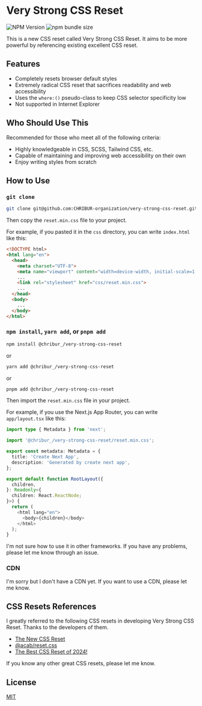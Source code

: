 # Very Strong CSS Reset

![NPM Version](https://img.shields.io/npm/v/%40chribur_%2Fvery-strong-css-reset)
![npm bundle size](https://img.shields.io/bundlephobia/min/%40chribur_%2Fvery-strong-css-reset)

This is a new CSS reset called Very Strong CSS Reset. It aims to be more powerful by referencing existing excellent CSS reset.

## Features

- Completely resets browser default styles
- Extremely radical CSS reset that sacrifices readability and web accessibility
- Uses the `where:()` pseudo-class to keep CSS selector specificity low
- Not supported in Internet Explorer

## Who Should Use This

Recommended for those who meet all of the following criteria:

- Highly knowledgeable in CSS, SCSS, Tailwind CSS, etc.
- Capable of maintaining and improving web accessibility on their own
- Enjoy writing styles from scratch

## How to Use

### `git clone`

```Bash
git clone git@github.com:CHRIBUR-organization/very-strong-css-reset.git
```

Then copy the `reset.min.css` file to your project.

For example, if you pasted it in the `css` directory, you can write `index.html` like this:

```HTML
<!DOCTYPE html>
<html lang="en">
  <head>
    <meta charset="UTF-8">
    <meta name="viewport" content="width=device-width, initial-scale=1.0">
    ...
    <link rel="stylesheet" href="css/reset.min.css">
    ...
  </head>
  <body>
    ...
  </body>
</html>
```

### `npm install`, `yarn add`, or `pnpm add`

```Bash
npm install @chribur_/very-strong-css-reset
```

or

```Bash
yarn add @chribur_/very-strong-css-reset
```

or

```Bash
pnpm add @chribur_/very-strong-css-reset
```

Then import the `reset.min.css` file in your project.

For example, if you use the Next.js App Router, you can write `app/layout.tsx` like this:

```TypeScript
import type { Metadata } from 'next';

import '@chribur_/very-strong-css-reset/reset.min.css';

export const metadata: Metadata = {
  title: 'Create Next App',
  description: 'Generated by create next app',
};

export default function RootLayout({
  children,
}: Readonly<{
  children: React.ReactNode;
}>) {
  return (
    <html lang="en">
      <body>{children}</body>
    </html>
  );
}
```

I'm not sure how to use it in other frameworks. If you have any problems, please let me know through an issue.

### CDN

I'm sorry but I don't have a CDN yet. If you want to use a CDN, please let me know.

## CSS Resets References

I greatly referred to the following CSS resets in developing Very Strong CSS Reset. Thanks to the developers of them.

- [The New CSS Reset](https://github.com/elad2412/the-new-css-reset)
- [@acab/reset.css](https://github.com/mayank99/reset.css)
- [The Best CSS Reset of 2024!](https://github.com/Lazzzer00/Best-CSS-Reset-2024)

If you know any other great CSS resets, please let me know.

## License

[MIT](https://github.com/CHRIBUR-organization/very-strong-css-reset/blob/main/LICENSE)
